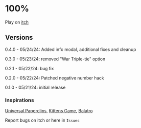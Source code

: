# 100%

Play on [itch](https://zzox.itch.io/100)

## Versions
0.4.0 - 05/24/24: Added info modal, additional fixes and cleanup

0.3.0 - 05/23/24: removed "War Triple-tie" option

0.2.1 - 05/22/24: bug fix

0.2.0 - 05/22/24: Patched negative number hack

0.1.0 - 05/21/24: initial release

### Inspirations

[Universal Paperclips](https://www.decisionproblem.com/paperclips/), [Kittens Game](https://kittensgame.com/), [Balatro](https://store.steampowered.com/app/2379780/Balatro/)

Report bugs on itch or here in `Issues`
